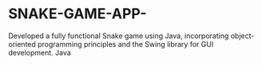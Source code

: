 # SNAKE-GAME-APP-
Developed a fully functional Snake game using Java, incorporating object-oriented programming principles and the Swing library for GUI development.
Java

